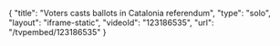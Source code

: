 {
    "title": "Voters casts ballots in Catalonia referendum",
    "type": "solo",
    "layout": "iframe-static",
    "videoId": "123186535",
    "url": "\/tvpembed\/123186535"
}